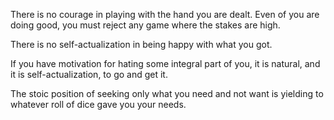 There is no courage in playing with the hand you are dealt. Even of you are doing good, you must reject any game where the stakes are high.

There is no self-actualization in being happy with what you got.

If you have motivation for hating some integral part of you, it is natural, and it is self-actualization, to go and get it.

The stoic position of seeking only what you need and not want is yielding to whatever roll of dice gave you your needs.